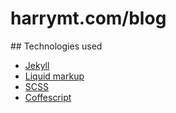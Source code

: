 # harrymt.com/blog


## Technologies used

- [Jekyll](http://jekyllrb.com/)
- [Liquid markup](liquidmarkup.org)
- [SCSS](http://sass-lang.com/)
- [Coffescript](http://coffeescript.org/)
